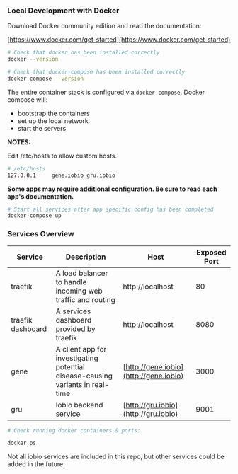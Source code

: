 ### Local Development with Docker

Download Docker community edition and read the documentation:

[https://www.docker.com/get-started](https://www.docker.com/get-started)

```bash
# Check that docker has been installed correctly
docker --version

# Check that docker-compose has been installed correctly
docker-compose --version
```

The entire container stack is configured via `docker-compose`.  Docker compose will:

- bootstrap the containers
- set up the local network
- start the servers

__NOTES:__

Edit /etc/hosts to allow custom hosts.

```bash
# /etc/hosts
127.0.0.1     gene.iobio gru.iobio
```

__Some apps may require additional configuration. Be sure to read each app's documentation.__

```bash
# Start all services after app specific config has been completed
docker-compose up
```

### Services Overview

| Service | Description | Host | Exposed Port |
|---------|-------------|----- | -------------|
| traefik | A load balancer to handle incoming web traffic and routing | http://localhost | 80 |
| traefik dashboard | A services dashboard provided by traefik | http://localhost | 8080 |
| gene | A client app for investigating potential disease-causing variants in real-time | [http://gene.iobio](http://gene.iobio) | 3000 |
| gru | Iobio backend service | [http://gru.iobio](http://gru.iobio) | 9001 |

```bash
# Check running docker containers & ports:

docker ps
```

Not all iobio services are included in this repo, but other services could be added in the future.
